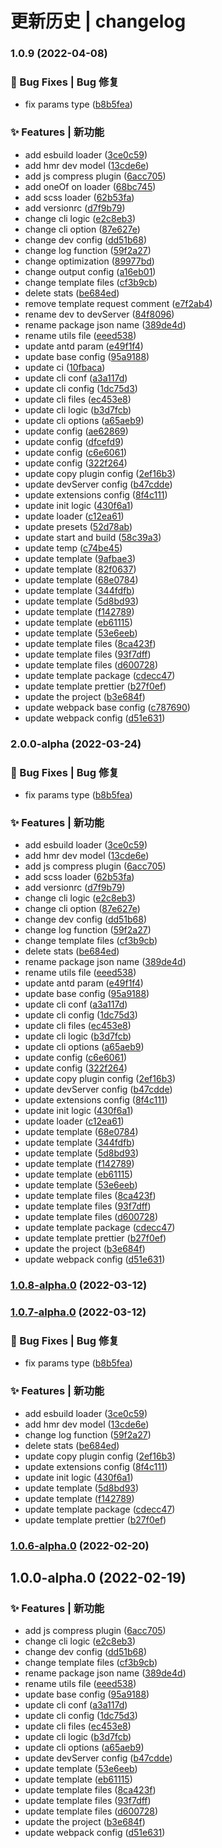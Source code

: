 # 更新历史 | changelog 


### 1.0.9 (2022-04-08)


### 🐛 Bug Fixes | Bug 修复

* fix params type ([b8b5fea](https://github.com/qiuysh/create-two-scripts/commit/b8b5feabb866a4b37bcbe67dee1edbb54fa8579e))


### ✨ Features | 新功能

* add esbuild loader ([3ce0c59](https://github.com/qiuysh/create-two-scripts/commit/3ce0c59358f18c049a04793f1b3b5d5d42f4c4d3))
* add hmr dev model ([13cde6e](https://github.com/qiuysh/create-two-scripts/commit/13cde6ec1f29df8f8d5affe0e23ddbd2fc055b4d))
* add js compress plugin ([6acc705](https://github.com/qiuysh/create-two-scripts/commit/6acc7054282d2411515a6cd1ea6b075e92ab142f))
* add oneOf on loader ([68bc745](https://github.com/qiuysh/create-two-scripts/commit/68bc745c40a97fa2ccb0fc6294c4433c37f72eac))
* add scss loader ([62b53fa](https://github.com/qiuysh/create-two-scripts/commit/62b53fa6b3733daa7dc36cae77cc99a589d3c3c3))
* add versionrc ([d7f9b79](https://github.com/qiuysh/create-two-scripts/commit/d7f9b79232fd79c77fa4f54f3a03acdd62bed9db))
* change cli logic ([e2c8eb3](https://github.com/qiuysh/create-two-scripts/commit/e2c8eb31300146290ec12ed8e17259d0c2d56f2e))
* change cli option ([87e627e](https://github.com/qiuysh/create-two-scripts/commit/87e627e79681f2886122e558961a6142b9608e78))
* change dev config ([dd51b68](https://github.com/qiuysh/create-two-scripts/commit/dd51b687795e64b60c956aa18debe0187e187eab))
* change log function ([59f2a27](https://github.com/qiuysh/create-two-scripts/commit/59f2a279bebfbc191d03e1dd4747cdf1d7e6db96))
* change optimization ([89977bd](https://github.com/qiuysh/create-two-scripts/commit/89977bd36ebe8548a01e5335ec205a24fceadecd))
* change output config ([a16eb01](https://github.com/qiuysh/create-two-scripts/commit/a16eb018209bd4eae625e91850939b20c3cba3a9))
* change template files ([cf3b9cb](https://github.com/qiuysh/create-two-scripts/commit/cf3b9cb4fdb9d411049769ef8e9dd10d154ed35b))
* delete stats ([be684ed](https://github.com/qiuysh/create-two-scripts/commit/be684edf3a971b63633e6bfeaac04ba4521851b8))
* remove template request comment ([e7f2ab4](https://github.com/qiuysh/create-two-scripts/commit/e7f2ab4db2da8901d6d6a52c0ba7cc62568eaa70))
* rename dev to devServer ([84f8096](https://github.com/qiuysh/create-two-scripts/commit/84f8096b369f91b37ee211a06be9427c97a1080e))
* rename package json name ([389de4d](https://github.com/qiuysh/create-two-scripts/commit/389de4d41c45437cd5f7ea293645a0a078648eb1))
* rename utils file ([eeed538](https://github.com/qiuysh/create-two-scripts/commit/eeed538e4a95b74ee71fffa58d19ab9987fce7d2))
* update antd param ([e49f1f4](https://github.com/qiuysh/create-two-scripts/commit/e49f1f4d47a5169b9d4d7761d8ed440c3e7415f9))
* update base config ([95a9188](https://github.com/qiuysh/create-two-scripts/commit/95a91888da2c911258753b4a17bceae66c2a2461))
* update ci ([10fbaca](https://github.com/qiuysh/create-two-scripts/commit/10fbacaf65edbf6e11e671ea4dd3cfbae4546318))
* update cli conf ([a3a117d](https://github.com/qiuysh/create-two-scripts/commit/a3a117dda79f985b8bc0ebc31f84d9359b1950a5))
* update cli config ([1dc75d3](https://github.com/qiuysh/create-two-scripts/commit/1dc75d36c44507ba49d4c3a8cdc40f9f78cb43b5))
* update cli files ([ec453e8](https://github.com/qiuysh/create-two-scripts/commit/ec453e8d7d9daa9a1cd93521a3ea2dc5efc57e6b))
* update cli logic ([b3d7fcb](https://github.com/qiuysh/create-two-scripts/commit/b3d7fcbce9d46cb346a403cce1ad0b500006f4a7))
* update cli options ([a65aeb9](https://github.com/qiuysh/create-two-scripts/commit/a65aeb900a1c989121493634690c326e71a83150))
* update config ([ae62869](https://github.com/qiuysh/create-two-scripts/commit/ae62869ab67e540c9842caadc95a0f90651041e7))
* update config ([dfcefd9](https://github.com/qiuysh/create-two-scripts/commit/dfcefd9f066340ce87bb18f5c43630736b078a59))
* update config ([c6e6061](https://github.com/qiuysh/create-two-scripts/commit/c6e6061e83343a41f995de6c4adb97172d14c4e3))
* update config ([322f264](https://github.com/qiuysh/create-two-scripts/commit/322f264c30b8dc66071007ba2fc8f7f0b2c1f549))
* update copy plugin config ([2ef16b3](https://github.com/qiuysh/create-two-scripts/commit/2ef16b3b7b920fcfe545150423a45f0b42bb3f8a))
* update devServer config ([b47cdde](https://github.com/qiuysh/create-two-scripts/commit/b47cdde05093b61e7059c98feccec4744e9c6f90))
* update extensions config ([8f4c111](https://github.com/qiuysh/create-two-scripts/commit/8f4c111fb26a422399d703f13075b2655a783fea))
* update init logic ([430f6a1](https://github.com/qiuysh/create-two-scripts/commit/430f6a14942cd456e978cbc7b5a14930db0903cd))
* update loader ([c12ea61](https://github.com/qiuysh/create-two-scripts/commit/c12ea614e6b6a7d5faa8d70a52d459eb3120d155))
* update presets ([52d78ab](https://github.com/qiuysh/create-two-scripts/commit/52d78abd72d5a835bee684735c268f690e364ce4))
* update start and build ([58c39a3](https://github.com/qiuysh/create-two-scripts/commit/58c39a37644b8db3802d9bf40cc5cff47770cc77))
* update temp ([c74be45](https://github.com/qiuysh/create-two-scripts/commit/c74be451b75080107ececa036df0f5ea91e49a15))
* update template ([9afbae3](https://github.com/qiuysh/create-two-scripts/commit/9afbae31d9d1507f16a13508fd1ee7971c7ea5b7))
* update template ([82f0637](https://github.com/qiuysh/create-two-scripts/commit/82f0637035990800fdbeebcad3db9ad633e5e50e))
* update template ([68e0784](https://github.com/qiuysh/create-two-scripts/commit/68e07845ad2d612f49ad216143ca2bc24041f478))
* update template ([344fdfb](https://github.com/qiuysh/create-two-scripts/commit/344fdfb1d9c006db5859ad8ccb24758b01e0d729))
* update template ([5d8bd93](https://github.com/qiuysh/create-two-scripts/commit/5d8bd9309ff6cb14cbc4d3adbe7f4e4eeab85d92))
* update template ([f142789](https://github.com/qiuysh/create-two-scripts/commit/f14278902eb8bcea6d4ad395928f3e9849db4b45))
* update template ([eb61115](https://github.com/qiuysh/create-two-scripts/commit/eb611151b274980e75eeca3d6effd3ce2445bef5))
* update template ([53e6eeb](https://github.com/qiuysh/create-two-scripts/commit/53e6eebd2594dc2ffa3c2c40a0e7edc34b770288))
* update template files ([8ca423f](https://github.com/qiuysh/create-two-scripts/commit/8ca423f89a7be849dc62db8d93850a416c5659b7))
* update template files ([93f7dff](https://github.com/qiuysh/create-two-scripts/commit/93f7dffd9609a2baa9180adacf4c766d5c8f14f5))
* update template files ([d600728](https://github.com/qiuysh/create-two-scripts/commit/d600728c1f813919e4738a68ae6e986b26a36e52))
* update template package ([cdecc47](https://github.com/qiuysh/create-two-scripts/commit/cdecc477e097c1e0a8c8cd040f651a5e6ea7dd38))
* update template prettier ([b27f0ef](https://github.com/qiuysh/create-two-scripts/commit/b27f0ef61e0c3c00f17822103d1e94b9bd30dae3))
* update the project ([b3e684f](https://github.com/qiuysh/create-two-scripts/commit/b3e684ffc26d2c3ca331942e98178e339d9ed3da))
* update webpack  base config ([c787690](https://github.com/qiuysh/create-two-scripts/commit/c78769031a2cc403d0f6767ffdfb593966095bb2))
* update webpack config ([d51e631](https://github.com/qiuysh/create-two-scripts/commit/d51e631725c2308d64e92cf22fc717f6f3a64bbd))

### 2.0.0-alpha (2022-03-24)


### 🐛 Bug Fixes | Bug 修复

* fix params type ([b8b5fea](https://github.com/qiuysh/create-two-scripts/commit/b8b5feabb866a4b37bcbe67dee1edbb54fa8579e))


### ✨ Features | 新功能

* add esbuild loader ([3ce0c59](https://github.com/qiuysh/create-two-scripts/commit/3ce0c59358f18c049a04793f1b3b5d5d42f4c4d3))
* add hmr dev model ([13cde6e](https://github.com/qiuysh/create-two-scripts/commit/13cde6ec1f29df8f8d5affe0e23ddbd2fc055b4d))
* add js compress plugin ([6acc705](https://github.com/qiuysh/create-two-scripts/commit/6acc7054282d2411515a6cd1ea6b075e92ab142f))
* add scss loader ([62b53fa](https://github.com/qiuysh/create-two-scripts/commit/62b53fa6b3733daa7dc36cae77cc99a589d3c3c3))
* add versionrc ([d7f9b79](https://github.com/qiuysh/create-two-scripts/commit/d7f9b79232fd79c77fa4f54f3a03acdd62bed9db))
* change cli logic ([e2c8eb3](https://github.com/qiuysh/create-two-scripts/commit/e2c8eb31300146290ec12ed8e17259d0c2d56f2e))
* change cli option ([87e627e](https://github.com/qiuysh/create-two-scripts/commit/87e627e79681f2886122e558961a6142b9608e78))
* change dev config ([dd51b68](https://github.com/qiuysh/create-two-scripts/commit/dd51b687795e64b60c956aa18debe0187e187eab))
* change log function ([59f2a27](https://github.com/qiuysh/create-two-scripts/commit/59f2a279bebfbc191d03e1dd4747cdf1d7e6db96))
* change template files ([cf3b9cb](https://github.com/qiuysh/create-two-scripts/commit/cf3b9cb4fdb9d411049769ef8e9dd10d154ed35b))
* delete stats ([be684ed](https://github.com/qiuysh/create-two-scripts/commit/be684edf3a971b63633e6bfeaac04ba4521851b8))
* rename package json name ([389de4d](https://github.com/qiuysh/create-two-scripts/commit/389de4d41c45437cd5f7ea293645a0a078648eb1))
* rename utils file ([eeed538](https://github.com/qiuysh/create-two-scripts/commit/eeed538e4a95b74ee71fffa58d19ab9987fce7d2))
* update antd param ([e49f1f4](https://github.com/qiuysh/create-two-scripts/commit/e49f1f4d47a5169b9d4d7761d8ed440c3e7415f9))
* update base config ([95a9188](https://github.com/qiuysh/create-two-scripts/commit/95a91888da2c911258753b4a17bceae66c2a2461))
* update cli conf ([a3a117d](https://github.com/qiuysh/create-two-scripts/commit/a3a117dda79f985b8bc0ebc31f84d9359b1950a5))
* update cli config ([1dc75d3](https://github.com/qiuysh/create-two-scripts/commit/1dc75d36c44507ba49d4c3a8cdc40f9f78cb43b5))
* update cli files ([ec453e8](https://github.com/qiuysh/create-two-scripts/commit/ec453e8d7d9daa9a1cd93521a3ea2dc5efc57e6b))
* update cli logic ([b3d7fcb](https://github.com/qiuysh/create-two-scripts/commit/b3d7fcbce9d46cb346a403cce1ad0b500006f4a7))
* update cli options ([a65aeb9](https://github.com/qiuysh/create-two-scripts/commit/a65aeb900a1c989121493634690c326e71a83150))
* update config ([c6e6061](https://github.com/qiuysh/create-two-scripts/commit/c6e6061e83343a41f995de6c4adb97172d14c4e3))
* update config ([322f264](https://github.com/qiuysh/create-two-scripts/commit/322f264c30b8dc66071007ba2fc8f7f0b2c1f549))
* update copy plugin config ([2ef16b3](https://github.com/qiuysh/create-two-scripts/commit/2ef16b3b7b920fcfe545150423a45f0b42bb3f8a))
* update devServer config ([b47cdde](https://github.com/qiuysh/create-two-scripts/commit/b47cdde05093b61e7059c98feccec4744e9c6f90))
* update extensions config ([8f4c111](https://github.com/qiuysh/create-two-scripts/commit/8f4c111fb26a422399d703f13075b2655a783fea))
* update init logic ([430f6a1](https://github.com/qiuysh/create-two-scripts/commit/430f6a14942cd456e978cbc7b5a14930db0903cd))
* update loader ([c12ea61](https://github.com/qiuysh/create-two-scripts/commit/c12ea614e6b6a7d5faa8d70a52d459eb3120d155))
* update template ([68e0784](https://github.com/qiuysh/create-two-scripts/commit/68e07845ad2d612f49ad216143ca2bc24041f478))
* update template ([344fdfb](https://github.com/qiuysh/create-two-scripts/commit/344fdfb1d9c006db5859ad8ccb24758b01e0d729))
* update template ([5d8bd93](https://github.com/qiuysh/create-two-scripts/commit/5d8bd9309ff6cb14cbc4d3adbe7f4e4eeab85d92))
* update template ([f142789](https://github.com/qiuysh/create-two-scripts/commit/f14278902eb8bcea6d4ad395928f3e9849db4b45))
* update template ([eb61115](https://github.com/qiuysh/create-two-scripts/commit/eb611151b274980e75eeca3d6effd3ce2445bef5))
* update template ([53e6eeb](https://github.com/qiuysh/create-two-scripts/commit/53e6eebd2594dc2ffa3c2c40a0e7edc34b770288))
* update template files ([8ca423f](https://github.com/qiuysh/create-two-scripts/commit/8ca423f89a7be849dc62db8d93850a416c5659b7))
* update template files ([93f7dff](https://github.com/qiuysh/create-two-scripts/commit/93f7dffd9609a2baa9180adacf4c766d5c8f14f5))
* update template files ([d600728](https://github.com/qiuysh/create-two-scripts/commit/d600728c1f813919e4738a68ae6e986b26a36e52))
* update template package ([cdecc47](https://github.com/qiuysh/create-two-scripts/commit/cdecc477e097c1e0a8c8cd040f651a5e6ea7dd38))
* update template prettier ([b27f0ef](https://github.com/qiuysh/create-two-scripts/commit/b27f0ef61e0c3c00f17822103d1e94b9bd30dae3))
* update the project ([b3e684f](https://github.com/qiuysh/create-two-scripts/commit/b3e684ffc26d2c3ca331942e98178e339d9ed3da))
* update webpack config ([d51e631](https://github.com/qiuysh/create-two-scripts/commit/d51e631725c2308d64e92cf22fc717f6f3a64bbd))

### [1.0.8-alpha.0](https://github.com/qiuysh/create-two-scripts/compare/v1.0.7...v1.0.8-alpha.0) (2022-03-12)

### [1.0.7-alpha.0](https://github.com/qiuysh/create-two-scripts/compare/v1.0.6...v1.0.7) (2022-03-12)


### 🐛 Bug Fixes | Bug 修复

* fix params type ([b8b5fea](https://github.com/qiuysh/create-two-scripts/commit/b8b5feabb866a4b37bcbe67dee1edbb54fa8579e))


### ✨ Features | 新功能

* add esbuild loader ([3ce0c59](https://github.com/qiuysh/create-two-scripts/commit/3ce0c59358f18c049a04793f1b3b5d5d42f4c4d3))
* add hmr dev model ([13cde6e](https://github.com/qiuysh/create-two-scripts/commit/13cde6ec1f29df8f8d5affe0e23ddbd2fc055b4d))
* change log function ([59f2a27](https://github.com/qiuysh/create-two-scripts/commit/59f2a279bebfbc191d03e1dd4747cdf1d7e6db96))
* delete stats ([be684ed](https://github.com/qiuysh/create-two-scripts/commit/be684edf3a971b63633e6bfeaac04ba4521851b8))
* update copy plugin config ([2ef16b3](https://github.com/qiuysh/create-two-scripts/commit/2ef16b3b7b920fcfe545150423a45f0b42bb3f8a))
* update extensions config ([8f4c111](https://github.com/qiuysh/create-two-scripts/commit/8f4c111fb26a422399d703f13075b2655a783fea))
* update init logic ([430f6a1](https://github.com/qiuysh/create-two-scripts/commit/430f6a14942cd456e978cbc7b5a14930db0903cd))
* update template ([5d8bd93](https://github.com/qiuysh/create-two-scripts/commit/5d8bd9309ff6cb14cbc4d3adbe7f4e4eeab85d92))
* update template ([f142789](https://github.com/qiuysh/create-two-scripts/commit/f14278902eb8bcea6d4ad395928f3e9849db4b45))
* update template package ([cdecc47](https://github.com/qiuysh/create-two-scripts/commit/cdecc477e097c1e0a8c8cd040f651a5e6ea7dd38))
* update template prettier ([b27f0ef](https://github.com/qiuysh/create-two-scripts/commit/b27f0ef61e0c3c00f17822103d1e94b9bd30dae3))

### [1.0.6-alpha.0](https://github.com/qiuysh/create-two-scripts/compare/v1.0.0...v1.0.6) (2022-02-20)

## 1.0.0-alpha.0 (2022-02-19)


### ✨ Features | 新功能

* add js compress plugin ([6acc705](https://github.com/qiuysh/create-two-scripts/commit/6acc7054282d2411515a6cd1ea6b075e92ab142f))
* change cli logic ([e2c8eb3](https://github.com/qiuysh/create-two-scripts/commit/e2c8eb31300146290ec12ed8e17259d0c2d56f2e))
* change dev config ([dd51b68](https://github.com/qiuysh/create-two-scripts/commit/dd51b687795e64b60c956aa18debe0187e187eab))
* change template files ([cf3b9cb](https://github.com/qiuysh/create-two-scripts/commit/cf3b9cb4fdb9d411049769ef8e9dd10d154ed35b))
* rename package json name ([389de4d](https://github.com/qiuysh/create-two-scripts/commit/389de4d41c45437cd5f7ea293645a0a078648eb1))
* rename utils file ([eeed538](https://github.com/qiuysh/create-two-scripts/commit/eeed538e4a95b74ee71fffa58d19ab9987fce7d2))
* update base config ([95a9188](https://github.com/qiuysh/create-two-scripts/commit/95a91888da2c911258753b4a17bceae66c2a2461))
* update cli conf ([a3a117d](https://github.com/qiuysh/create-two-scripts/commit/a3a117dda79f985b8bc0ebc31f84d9359b1950a5))
* update cli config ([1dc75d3](https://github.com/qiuysh/create-two-scripts/commit/1dc75d36c44507ba49d4c3a8cdc40f9f78cb43b5))
* update cli files ([ec453e8](https://github.com/qiuysh/create-two-scripts/commit/ec453e8d7d9daa9a1cd93521a3ea2dc5efc57e6b))
* update cli logic ([b3d7fcb](https://github.com/qiuysh/create-two-scripts/commit/b3d7fcbce9d46cb346a403cce1ad0b500006f4a7))
* update cli options ([a65aeb9](https://github.com/qiuysh/create-two-scripts/commit/a65aeb900a1c989121493634690c326e71a83150))
* update devServer config ([b47cdde](https://github.com/qiuysh/create-two-scripts/commit/b47cdde05093b61e7059c98feccec4744e9c6f90))
* update template ([53e6eeb](https://github.com/qiuysh/create-two-scripts/commit/53e6eebd2594dc2ffa3c2c40a0e7edc34b770288))
* update template ([eb61115](https://github.com/qiuysh/create-two-scripts/commit/eb611151b274980e75eeca3d6effd3ce2445bef5))
* update template files ([8ca423f](https://github.com/qiuysh/create-two-scripts/commit/8ca423f89a7be849dc62db8d93850a416c5659b7))
* update template files ([93f7dff](https://github.com/qiuysh/create-two-scripts/commit/93f7dffd9609a2baa9180adacf4c766d5c8f14f5))
* update template files ([d600728](https://github.com/qiuysh/create-two-scripts/commit/d600728c1f813919e4738a68ae6e986b26a36e52))
* update the project ([b3e684f](https://github.com/qiuysh/create-two-scripts/commit/b3e684ffc26d2c3ca331942e98178e339d9ed3da))
* update webpack config ([d51e631](https://github.com/qiuysh/create-two-scripts/commit/d51e631725c2308d64e92cf22fc717f6f3a64bbd))
